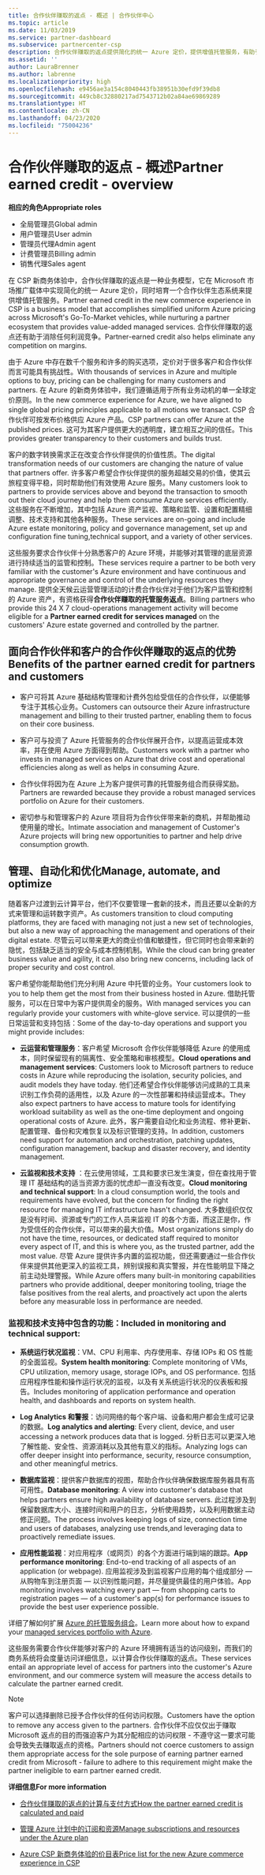 ```yaml
---
title: 合作伙伴赚取的返点 - 概述 | 合作伙伴中心
ms.topic: article
ms.date: 11/03/2019
ms.service: partner-dashboard
ms.subservice: partnercenter-csp
description: 合作伙伴赚取的返点提供简化的统一 Azure 定价，提供增值托管服务，有助于消除利润竞争。
ms.assetid: ''
author: LauraBrenner
ms.author: labrenne
ms.localizationpriority: high
ms.openlocfilehash: e9456ae3a154c8040443fb38951b30efd9f39db8
ms.sourcegitcommit: 449cb8c32880217ad7543712b02a84ae69869289
ms.translationtype: HT
ms.contentlocale: zh-CN
ms.lasthandoff: 04/23/2020
ms.locfileid: "75004236"
---
```

# <a name="partner-earned-credit---overview"></a><span data-ttu-id="01530-103">合作伙伴赚取的返点 - 概述</span><span class="sxs-lookup"><span data-stu-id="01530-103">Partner earned credit - overview</span></span>

<span data-ttu-id="01530-104">**相应的角色**</span><span class="sxs-lookup"><span data-stu-id="01530-104">**Appropriate roles**</span></span>
-   <span data-ttu-id="01530-105">全局管理员</span><span class="sxs-lookup"><span data-stu-id="01530-105">Global admin</span></span>
-   <span data-ttu-id="01530-106">用户管理员</span><span class="sxs-lookup"><span data-stu-id="01530-106">User admin</span></span>
-   <span data-ttu-id="01530-107">管理员代理</span><span class="sxs-lookup"><span data-stu-id="01530-107">Admin agent</span></span>
-   <span data-ttu-id="01530-108">计费管理员</span><span class="sxs-lookup"><span data-stu-id="01530-108">Billing admin</span></span>
-   <span data-ttu-id="01530-109">销售代理</span><span class="sxs-lookup"><span data-stu-id="01530-109">Sales agent</span></span>

<span data-ttu-id="01530-110">在 CSP 新商务体验中，合作伙伴赚取的返点是一种业务模型，它在 Microsoft 市场推广载体中实现简化的统一 Azure 定价，同时培育一个合作伙伴生态系统来提供增值托管服务。</span><span class="sxs-lookup"><span data-stu-id="01530-110">Partner earned credit in the new commerce experience in CSP is a business model that accomplishes simplified uniform Azure pricing across Microsoft's Go-To-Market vehicles, while nurturing a partner ecosystem that provides value-added managed services.</span></span> <span data-ttu-id="01530-111">合作伙伴赚取的返点还有助于消除任何利润竞争。</span><span class="sxs-lookup"><span data-stu-id="01530-111">Partner-earned credit also helps eliminate any competition on margins.</span></span> 

<span data-ttu-id="01530-112">由于 Azure 中存在数千个服务和许多的购买选项，定价对于很多客户和合作伙伴而言可能具有挑战性。</span><span class="sxs-lookup"><span data-stu-id="01530-112">With thousands of services in Azure and multiple options to buy, pricing can be challenging for many customers and partners.</span></span> <span data-ttu-id="01530-113">在 Azure 的新商务体验中，我们遵循适用于所有业务动机的单一全球定价原则。</span><span class="sxs-lookup"><span data-stu-id="01530-113">In the new commerce experience for Azure, we have aligned to single global pricing principles applicable to all motions we transact.</span></span> <span data-ttu-id="01530-114">CSP 合作伙伴可按发布价格供应 Azure 产品。</span><span class="sxs-lookup"><span data-stu-id="01530-114">CSP partners can offer Azure at the published prices.</span></span> <span data-ttu-id="01530-115">这可为其客户提供更大的透明度，建立相互之间的信任。</span><span class="sxs-lookup"><span data-stu-id="01530-115">This provides greater transparency to their customers and builds trust.</span></span> 

<span data-ttu-id="01530-116">客户的数字转换需求正在改变合作伙伴提供的价值性质。</span><span class="sxs-lookup"><span data-stu-id="01530-116">The digital transformation needs of our customers are changing the nature of value that partners offer.</span></span> <span data-ttu-id="01530-117">许多客户希望合作伙伴提供的服务超越交易的价值，使其云旅程变得平稳，同时帮助他们有效使用 Azure 服务。</span><span class="sxs-lookup"><span data-stu-id="01530-117">Many customers look to partners to provide services above and beyond the transaction to smooth out their cloud journey and help them consume Azure services efficiently.</span></span> <span data-ttu-id="01530-118">这些服务在不断增加，其中包括 Azure 资产监视、策略和监管、设置和配置精细调整、技术支持和其他各种服务。</span><span class="sxs-lookup"><span data-stu-id="01530-118">These services are on-going and include Azure estate monitoring, policy and governance management, set up and configuration fine tuning,technical support, and a variety of other services.</span></span> 

<span data-ttu-id="01530-119">这些服务要求合作伙伴十分熟悉客户的 Azure 环境，并能够对其管理的底层资源进行持续适当的监管和控制。</span><span class="sxs-lookup"><span data-stu-id="01530-119">These services require a partner to be both very familiar with the customer's Azure environment and have continuous and appropriate governance and control of the underlying resources they manage.</span></span> <span data-ttu-id="01530-120">提供全天候云运营管理活动的计费合作伙伴对于他们为客户监管和控制的 Azure 资产，有资格获得**合作伙伴赚取的托管服务返点**。</span><span class="sxs-lookup"><span data-stu-id="01530-120">Billing partners who provide this 24 X 7 cloud-operations management activity will become eligible for a **Partner earned credit for services managed** on the customers' Azure estate governed and controlled by the partner.</span></span> 


## <a name="benefits-of-the-partner-earned-credit-for-partners-and-customers"></a><span data-ttu-id="01530-121">面向合作伙伴和客户的合作伙伴赚取的返点的优势</span><span class="sxs-lookup"><span data-stu-id="01530-121">Benefits of the partner earned credit for partners and customers</span></span>

- <span data-ttu-id="01530-122">客户可将其 Azure 基础结构管理和计费外包给受信任的合作伙伴，以便能够专注于其核心业务。</span><span class="sxs-lookup"><span data-stu-id="01530-122">Customers can outsource their Azure infrastructure management and billing to their trusted partner, enabling them to focus on their core business.</span></span>

- <span data-ttu-id="01530-123">客户可与投资了 Azure 托管服务的合作伙伴展开合作，以提高运营成本效率，并在使用 Azure 方面得到帮助。</span><span class="sxs-lookup"><span data-stu-id="01530-123">Customers work with a partner who invests in managed services on Azure that  drive cost and operational efficiencies along as well as helps in consuming Azure.</span></span>

- <span data-ttu-id="01530-124">合作伙伴将因为在 Azure 上为客户提供可靠的托管服务组合而获得奖励。</span><span class="sxs-lookup"><span data-stu-id="01530-124">Partners are rewarded because they provide a robust managed services portfolio on Azure for their customers.</span></span>  

- <span data-ttu-id="01530-125">密切参与和管理客户的 Azure 项目将为合作伙伴带来新的商机，并帮助推动使用量的增长。</span><span class="sxs-lookup"><span data-stu-id="01530-125">Intimate association and management of Customer's Azure projects will bring new opportunities to partner and help drive consumption growth.</span></span> 

## <a name="manage-automate-and-optimize"></a><span data-ttu-id="01530-126">管理、自动化和优化</span><span class="sxs-lookup"><span data-stu-id="01530-126">Manage, automate, and optimize</span></span>

<span data-ttu-id="01530-127">随着客户过渡到云计算平台，他们不仅要管理一套新的技术，而且还要以全新的方式来管理和运转数字资产。</span><span class="sxs-lookup"><span data-stu-id="01530-127">As customers transition to cloud computing platforms, they are faced with managing not just a new set of technologies, but also a new way of approaching the management and operations of their digital estate.</span></span> <span data-ttu-id="01530-128">尽管云可以带来更大的商业价值和敏捷性，但它同时也会带来新的隐忧，包括缺乏适当的安全与成本控制机制。</span><span class="sxs-lookup"><span data-stu-id="01530-128">While the cloud can bring greater business value and agility, it can also bring new concerns, including lack of proper security and cost control.</span></span> 

<span data-ttu-id="01530-129">客户希望你能帮助他们充分利用 Azure 中托管的业务。</span><span class="sxs-lookup"><span data-stu-id="01530-129">Your customers look to you to help them get the most from their business hosted in Azure.</span></span> <span data-ttu-id="01530-130">借助托管服务，可以在日常中为客户提供周全的服务。</span><span class="sxs-lookup"><span data-stu-id="01530-130">With managed services you can regularly provide your customers with white-glove service.</span></span> <span data-ttu-id="01530-131">可以提供的一些日常运营和支持包括：</span><span class="sxs-lookup"><span data-stu-id="01530-131">Some of the day-to-day operations and support you might provide includes:</span></span>

- <span data-ttu-id="01530-132">**云运营和管理服务**：客户希望 Microsoft 合作伙伴能够降低 Azure 的使用成本，同时保留现有的隔离性、安全策略和审核模型。</span><span class="sxs-lookup"><span data-stu-id="01530-132">**Cloud operations and management services**: Customers look to Microsoft partners to reduce costs in Azure while reproducing the isolation, security policies, and audit models they have today.</span></span> <span data-ttu-id="01530-133">他们还希望合作伙伴能够访问成熟的工具来识别工作负荷的适用性，以及 Azure 的一次性部署和持续运营成本。</span><span class="sxs-lookup"><span data-stu-id="01530-133">They also expect partners to have access to mature tools for identifying workload suitability as well as the one-time deployment and ongoing operational costs of Azure.</span></span> <span data-ttu-id="01530-134">此外，客户需要自动化和业务流程、修补更新、配置管理、备份和灾难恢复以及标识管理的支持。</span><span class="sxs-lookup"><span data-stu-id="01530-134">In addition, customers need support for automation and orchestration, patching updates, configuration management, backup and disaster recovery, and identity management.</span></span> 

- <span data-ttu-id="01530-135">**云监视和技术支持** ：在云使用领域，工具和要求已发生演变，但在查找用于管理 IT 基础结构的适当资源方面的忧虑却一直没有改变。</span><span class="sxs-lookup"><span data-stu-id="01530-135">**Cloud monitoring and technical support**: In a cloud consumption world, the tools and requirements have evolved, but the concern for finding the right resource for managing IT infrastructure hasn't changed.</span></span> <span data-ttu-id="01530-136">大多数组织仅仅是没有时间、资源或专门的工作人员来监视 IT 的各个方面，而这正是你，作为受信任的合作伙伴，可以带来的最大价值。</span><span class="sxs-lookup"><span data-stu-id="01530-136">Most organizations simply do not have the time, resources, or dedicated staff required to monitor every aspect of IT, and this is where you, as the trusted partner, add the most value.</span></span> <span data-ttu-id="01530-137">尽管 Azure 提供许多内置的监视功能，但还需要通过一些合作伙伴来提供其他更深入的监视工具，辨别误报和真实警报，并在性能明显下降之前主动处理警报。</span><span class="sxs-lookup"><span data-stu-id="01530-137">While Azure offers many built-in monitoring capabilities partners who provide additional, deeper monitoring tooling, triage the false positives from the real alerts, and proactively act upon the alerts before any measurable loss in performance are needed.</span></span> 


### <a name="included-in-monitoring-and-technical-support"></a><span data-ttu-id="01530-138">监视和技术支持中包含的功能：</span><span class="sxs-lookup"><span data-stu-id="01530-138">Included in monitoring and technical support:</span></span>

- <span data-ttu-id="01530-139">**系统运行状况监视**：VM、CPU 利用率、内存使用率、存储 IOPs 和 OS 性能的全面监视。</span><span class="sxs-lookup"><span data-stu-id="01530-139">**System health monitoring**: Complete monitoring of VMs, CPU utilization, memory usage, storage IOPs, and OS performance.</span></span> <span data-ttu-id="01530-140">包括应用程序性能和操作运行状况的监视，以及有关系统运行状况的仪表板和报告。</span><span class="sxs-lookup"><span data-stu-id="01530-140">Includes monitoring of application performance and operation health, and dashboards and reports on system health.</span></span>

- <span data-ttu-id="01530-141">**Log Analytics 和警报**：访问网络的每个客户端、设备和用户都会生成可记录的数据。</span><span class="sxs-lookup"><span data-stu-id="01530-141">**Log analytics and alerting**: Every client, device, and user accessing a network produces data that is logged.</span></span> <span data-ttu-id="01530-142">分析日志可以更深入地了解性能、安全性、资源消耗以及其他有意义的指标。</span><span class="sxs-lookup"><span data-stu-id="01530-142">Analyzing logs can offer deeper insight into performance, security, resource consumption, and other meaningful metrics.</span></span>

- <span data-ttu-id="01530-143">**数据库监视**：提供客户数据库的视图，帮助合作伙伴确保数据库服务器具有高可用性。</span><span class="sxs-lookup"><span data-stu-id="01530-143">**Database monitoring**: A view into customer's database that helps partners ensure high availability of database servers.</span></span> <span data-ttu-id="01530-144">此过程涉及到保留数据库大小、连接时间和用户的日志，分析使用趋势，以及利用数据主动修正问题。</span><span class="sxs-lookup"><span data-stu-id="01530-144">The process involves keeping logs of size, connection time and users of databases, analyzing use trends,and leveraging data to proactively remediate issues.</span></span>

- <span data-ttu-id="01530-145">**应用性能监视**：对应用程序（或网页）的各个方面进行端到端的跟踪。</span><span class="sxs-lookup"><span data-stu-id="01530-145">**App performance monitoring**: End-to-end tracking of all aspects of an application (or webpage).</span></span> <span data-ttu-id="01530-146">应用监视涉及到监视客户应用的每个组成部分 — 从购物车到注册页面 — 以识别性能问题，并尽量提供最佳的用户体验。</span><span class="sxs-lookup"><span data-stu-id="01530-146">App monitoring involves watching every part — from shopping carts to registration pages — of a customer's app(s) for performance issues to provide the best user experience possible.</span></span>

<span data-ttu-id="01530-147">详细了解如何扩展 [Azure 的托管服务组合](https://partner.microsoft.com/campaigns/cloud-playbooks-thank-you)。</span><span class="sxs-lookup"><span data-stu-id="01530-147">Learn more about how to expand your [managed services portfolio with Azure](https://partner.microsoft.com/campaigns/cloud-playbooks-thank-you).</span></span>

<span data-ttu-id="01530-148">这些服务需要合作伙伴能够对客户的 Azure 环境拥有适当的访问级别，而我们的商务系统将会度量访问详细信息，以计算合作伙伴赚取的返点。</span><span class="sxs-lookup"><span data-stu-id="01530-148">These services entail an appropriate level of access for partners into the customer's Azure environment, and our commerce system will measure the access details to calculate the partner earned credit.</span></span>  

>[!Note]
><span data-ttu-id="01530-149">客户可以选择删除已授予合作伙伴的任何访问权限。</span><span class="sxs-lookup"><span data-stu-id="01530-149">Customers have the option to remove any access given to the partners.</span></span> <span data-ttu-id="01530-150">合作伙伴不应仅仅出于赚取 Microsoft 返点的目的而强迫客户为其分配相应的访问权限 - 不遵守这一要求可能会导致失去赚取返点的资格。</span><span class="sxs-lookup"><span data-stu-id="01530-150">Partners should not coerce customers to assign them appropriate access for the sole purpose of earning partner earned credit from Microsoft - failure to adhere to this requirement might make the partner ineligible to earn partner earned credit.</span></span>

<span data-ttu-id="01530-151">**详细信息**</span><span class="sxs-lookup"><span data-stu-id="01530-151">**For more information**</span></span>

- [<span data-ttu-id="01530-152">合作伙伴赚取的返点的计算与支付方式</span><span class="sxs-lookup"><span data-stu-id="01530-152">How the partner earned credit is calculated and paid</span></span>](partner-earned-credit-explanation.md)

- [<span data-ttu-id="01530-153">管理 Azure 计划中的订阅和资源</span><span class="sxs-lookup"><span data-stu-id="01530-153">Manage subscriptions and resources under the Azure plan</span></span>](azure-plan-manage.md)

- [<span data-ttu-id="01530-154">Azure CSP 新商务体验的价目表</span><span class="sxs-lookup"><span data-stu-id="01530-154">Price list for the new Azure commerce experience in CSP</span></span>](azure-plan-price-list.md)

